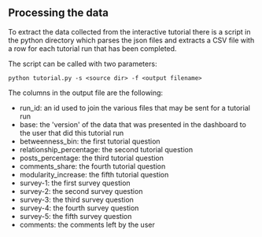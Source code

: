 ## Processing the data

To extract the data collected from the interactive tutorial there is a script in the python 
directory which parses the json files and extracts a CSV file with a row for each tutorial run
that has been completed. 

The script can be called with two parameters:

```
python tutorial.py -s <source dir> -f <output filename>
```

The columns in the output file are the following:

- run_id: an id used to join the various files that may be sent for a tutorial run
- base: the 'version' of the data that was presented in the dashboard to the user that did this tutorial run
- betweenness_bin: the first tutorial question
- relationship_percentage: the second tutorial question
- posts_percentage: the third tutorial question
- comments_share: the fourth tutorial question
- modularity_increase: the fifth tutorial question
- survey-1: the first survey question
- survey-2: the second survey question
- survey-3: the third survey question
- survey-4: the fourth survey question
- survey-5: the fifth survey question
- comments: the comments left by the user
